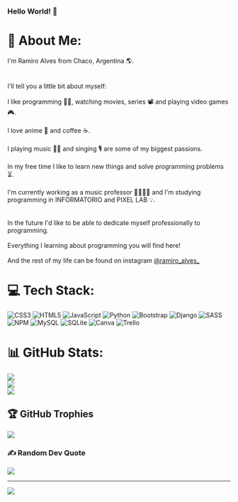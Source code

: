 ### Hello World! 👋

# 💫 About Me:
I'm Ramiro Alves from Chaco, Argentina 🌎. <br><br><br>I'll tell you a little bit about myself:<br><br>I like programming 👨‍💻, watching movies, series 📽 and playing video games 🎮.<br><br>I love anime 🗾 and coffee ☕.<br><br>I playing music 🎸🎻 and singing 🎙 are some of my biggest passions.<br><br>In my free time I like to learn new things and solve programming problems ⏳.<br><br>I'm currently working as a music professor 👨🏻‍🏫🎼 and I'm studying programming in INFORMATORIO and PIXEL LAB 💡.<br><br><br>In the future I'd like to be able to dedicate myself professionally to programming.<br><br>Everything I learning about programming you will find here!<br><br>And the rest of my life can be found on instagram [@ramiro_alves_](https://www.instagram.com/ramiro_alves_/)


# 💻 Tech Stack:
![CSS3](https://img.shields.io/badge/css3-%231572B6.svg?style=for-the-badge&logo=css3&logoColor=white) ![HTML5](https://img.shields.io/badge/html5-%23E34F26.svg?style=for-the-badge&logo=html5&logoColor=white) ![JavaScript](https://img.shields.io/badge/javascript-%23323330.svg?style=for-the-badge&logo=javascript&logoColor=%23F7DF1E) ![Python](https://img.shields.io/badge/python-3670A0?style=for-the-badge&logo=python&logoColor=ffdd54) ![Bootstrap](https://img.shields.io/badge/bootstrap-%23563D7C.svg?style=for-the-badge&logo=bootstrap&logoColor=white) ![Django](https://img.shields.io/badge/django-%23092E20.svg?style=for-the-badge&logo=django&logoColor=white) ![SASS](https://img.shields.io/badge/SASS-hotpink.svg?style=for-the-badge&logo=SASS&logoColor=white) ![NPM](https://img.shields.io/badge/NPM-%23000000.svg?style=for-the-badge&logo=npm&logoColor=white) ![MySQL](https://img.shields.io/badge/mysql-%2300f.svg?style=for-the-badge&logo=mysql&logoColor=white) ![SQLite](https://img.shields.io/badge/sqlite-%2307405e.svg?style=for-the-badge&logo=sqlite&logoColor=white) ![Canva](https://img.shields.io/badge/Canva-%2300C4CC.svg?style=for-the-badge&logo=Canva&logoColor=white) ![Trello](https://img.shields.io/badge/Trello-%23026AA7.svg?style=for-the-badge&logo=Trello&logoColor=white)
# 📊 GitHub Stats:
![](https://github-readme-stats.vercel.app/api?username=RamaAlves&theme=dark&hide_border=false&include_all_commits=false&count_private=false)<br/>
![](https://github-readme-streak-stats.herokuapp.com/?user=RamaAlves&theme=dark&hide_border=false)<br/>
![](https://github-readme-stats.vercel.app/api/top-langs/?username=RamaAlves&theme=dark&hide_border=false&include_all_commits=false&count_private=false&layout=compact)

## 🏆 GitHub Trophies
![](https://github-profile-trophy.vercel.app/?username=RamaAlves&theme=radical&no-frame=false&no-bg=true&margin-w=4)

### ✍️ Random Dev Quote
![](https://quotes-github-readme.vercel.app/api?type=horizontal&theme=tokyonight)

---
[![](https://visitcount.itsvg.in/api?id=RamaAlves&icon=5&color=6)](https://visitcount.itsvg.in)

<!-- Proudly created with GPRM ( https://gprm.itsvg.in ) -->
